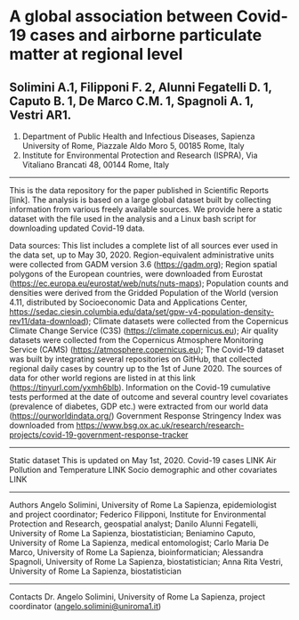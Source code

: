 # A global association between Covid-19 cases and airborne particulate matter at regional level
## Solimini A.1, Filipponi F. 2, Alunni Fegatelli D. 1, Caputo B. 1, De Marco C.M. 1, Spagnoli A. 1, Vestri AR1.

1. Department of Public Health and Infectious Diseases, Sapienza University of Rome, Piazzale Aldo Moro 5, 00185 Rome, Italy
2. Institute for Environmental Protection and Research (ISPRA), Via Vitaliano Brancati 48, 00144 Rome, Italy

---------------------------------


This is the data repository for the paper published in Scientific Reports [link]. The analysis is based on a large global dataset built by collecting information from various freely available sources. We provide here a static dataset with the file used in the analysis and a Linux bash script for downloading updated Covid-19 data.

Data sources:  This list includes a complete list of all sources ever used in the data set, up to May 30, 2020.
Region-equivalent administrative units were collected from GADM version 3.6 (https://gadm.org);
Region spatial polygons of the European countries, were downloaded from Eurostat (https://ec.europa.eu/eurostat/web/nuts/nuts-maps);
Population counts and densities were derived from the Gridded Population of the World (version 4.11, distributed by Socioeconomic Data and Applications Center, https://sedac.ciesin.columbia.edu/data/set/gpw-v4-population-density-rev11/data-download);
Climate datasets were collected from the Copernicus Climate Change Service (C3S) (https://climate.copernicus.eu);
Air quality datasets were collected from the Copernicus Atmosphere Monitoring Service (CAMS) (https://atmosphere.copernicus.eu);
The Covid-19 dataset was built by integrating several repositories on GitHub, that collected regional daily cases by country up to the 1st of June 2020.  The sources of data for other world regions are listed in at this link (https://tinyurl.com/yxmh6blb). 
Information on the Covid-19 cumulative tests performed at the date of outcome and several country level covariates (prevalence of diabetes, GDP etc.) were extracted from our world data (https://ourworldindata.org/)
Government Response Stringency Index was downloaded from https://www.bsg.ox.ac.uk/research/research-projects/covid-19-government-response-tracker

---------------------------------


Static dataset
This is updated on May 1st, 2020.
Covid-19 cases LINK
Air Pollution and Temperature LINK
Socio demographic and other covariates LINK

---------------------------------


Authors
Angelo Solimini, University of Rome La Sapienza, epidemiologist and project coordinator;
Federico Filipponi, Institute for Environmental Protection and Research, geospatial analyst; 
Danilo Alunni Fegatelli, University of Rome La Sapienza, biostatistician; 
Beniamino Caputo, University of Rome La Sapienza, medical entomologist;
Carlo Maria De Marco, University of Rome La Sapienza, bioinformatician;
Alessandra Spagnoli, University of Rome La Sapienza, biostatistician;
Anna Rita Vestri, University of Rome La Sapienza, biostatistician 

---------------------------------


Contacts
Dr. Angelo Solimini, University of Rome La Sapienza, project coordinator (angelo.solimini@uniroma1.it) 